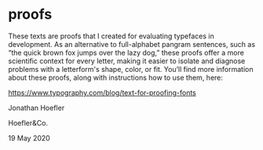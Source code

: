 # proofs

These texts are proofs that I created for evaluating typefaces in development. As an alternative to full-alphabet pangram sentences, such as “the quick brown fox jumps over the lazy dog,” these proofs offer a more scientific context for every letter, making it easier to isolate and diagnose problems with a letterform's shape, color, or fit. You’ll find more information about these proofs, along with instructions how to use them, here:

https://www.typography.com/blog/text-for-proofing-fonts


Jonathan Hoefler

Hoefler&Co.

19 May 2020
